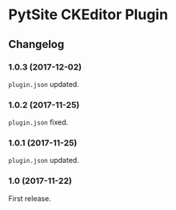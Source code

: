 # PytSite CKEditor Plugin


## Changelog


### 1.0.3 (2017-12-02)

`plugin.json` updated.


### 1.0.2 (2017-11-25)

`plugin.json` fixed.


### 1.0.1 (2017-11-25)

`plugin.json` updated.


### 1.0 (2017-11-22)

First release.
